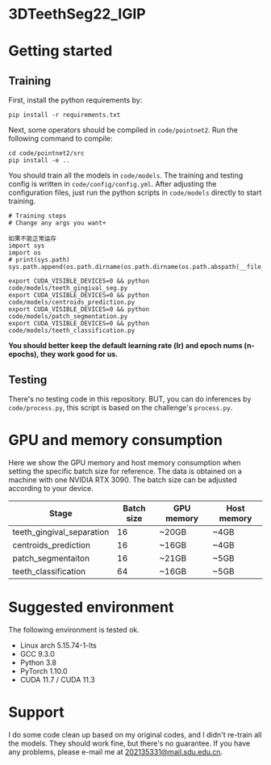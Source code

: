 # 3DTeethSeg22_IGIP

# Getting started

## Training

First, install the python requirements by:

```shell
pip install -r requirements.txt
```

Next, some operators should be compiled in `code/pointnet2`. Run the following command to compile:

```shell
cd code/pointnet2/src
pip install -e ..
```

You should train all the models in `code/models`. The training and testing config is written in `code/config/config.yml`. After adjusting the configuration files, just run the
python scripts in `code/models` directly to start training.

```shell
# Training steps
# Change any args you want+

如果不能正常运存
import sys
import os
# print(sys.path)
sys.path.append(os.path.dirname(os.path.dirname(os.path.abspath(__file__))))

export CUDA_VISIBLE_DEVICES=0 && python code/models/teeth_gingival_seg.py
export CUDA_VISIBLE_DEVICES=0 && python code/models/centroids_prediction.py
export CUDA_VISIBLE_DEVICES=0 && python code/models/patch_segmentation.py
export CUDA_VISIBLE_DEVICES=0 && python code/models/teeth_classification.py
```

**You should better keep the default learning rate (lr) and epoch nums (n-epochs), they work good for us.** 

## Testing

There's no testing code in this repository. BUT, you can do inferences by `code/process.py`, this script is based on
the challenge's `process.py`.


# GPU and memory consumption

Here we show the GPU memory and host memory consumption when setting the specific batch size for reference.
The data is obtained on a machine with one NVIDIA RTX 3090. The batch size can be adjusted according to your device.

| Stage                     | Batch size | GPU memory | Host memory |
|---------------------------|------------|------------|-------------|
| teeth_gingival_separation | 16         | ~20GB      | ~4GB        |
| centroids_prediction      | 16         | ~16GB      | ~4GB        |
| patch_segmentaiton        | 16         | ~21GB      | ~5GB        |
| teeth_classification      | 64         | ~16GB      | ~5GB        |

# Suggested environment

The following environment is tested ok.

- Linux arch 5.15.74-1-lts
- GCC 9.3.0
- Python 3.8
- PyTorch 1.10.0
- CUDA 11.7 / CUDA 11.3


# Support

I do some code clean up based on my original codes, and I didn't re-train all the models. They should work fine, but 
there's no guarantee. If you have any problems, please e-mail me at [202135331@mail.sdu.edu.cn](mailto:202135331@mail.sdu.edu.cn).
